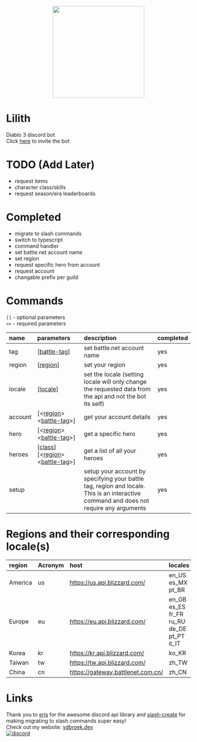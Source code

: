 <div align="center">
    <img height="250" src="./assets/avatar-round.png">
</div>

# Lilith
Diablo 3 discord bot \
Click [here][invite-link] to invite the bot

<!-- # TODO (Must Have) -->

# TODO (Add Later)
- request items
- character class/skills
- request season/era leaderboards

# Completed
- migrate to slash commands
- switch to typescript
- command handler
- set battle.net account name
- set region
- request specific hero from account
- request account
- changable prefix per guild

# Commands
`[]` - optional parameters \
`<>` - required parameters

| name | parameters | description | completed |
|:-|:-|:-|:-|
| tag | [[battle-tag][tag-link]] | set battle.net account name | yes |
| region | [[region][locale-link]] | set your region | yes |
| locale | [[locale][locale-link]] | set the locale (setting locale will only change the requested data from the api and not the bot its self) | yes |
| account | [<[region][locale-link]> <[battle-tag][tag-link]>] | get your account details | yes |
| hero | <id> [<[region][locale-link]> <[battle-tag][tag-link]>] | get a specific hero | yes |
| heroes | [[class][class-link]] [<[region][locale-link]> <[battle-tag][tag-link]>] | get a list of all your heroes | yes |
| setup || setup your account by specifying your battle tag, region and locale. <br> This is an interactive command and does not require any arguments | yes |

# Regions and their corresponding locale(s)
| region        | Acronym | host                              | locales                                                                 |
|:--------------|:--------|:----------------------------------|:------------------------------------------------------------------------|
| America       | us      | https://us.api.blizzard.com/      | en_US <br> es_MX <br> pt_BR                                             |
| Europe        | eu      | https://eu.api.blizzard.com/      | en_GB <br> es_ES <br> fr_FR <br> ru_RU <br> de_DE <br> pt_PT <br> it_IT |
| Korea         | kr      | https://kr.api.blizzard.com/      | ko_KR                                                                   |
| Taiwan        | tw      | https://tw.api.blizzard.com/      | zh_TW                                                                   |
| China         | cn      | https://gateway.battlenet.com.cn/ | zh_CN                                                                   |

# Links
Thank you to [eris](https://github.com/abalabahaha/eris) for the awesome discord api library and [slash-create](https://github.com/Snazzah/slash-create) for making migrating to slash commands super easy! \
Check out my website: [vdbroek.dev](https://vdbroek.dev) \
[![discord](https://discordapp.com/api/v6/guilds/240059867744698368/widget.png?style=banner2)](https://discord.gg/qqtrrMj)


[invite-link]: https://discord.com/api/oauth2/authorize?client_id=740897738983604284&permissions=412384349248&scope=applications.commands%20bot
[locale-link]: https://github.com/Pepijn98/Lilith#regions-and-their-corresponding-locales
[class-link]: https://github.com/Pepijn98/Lilith#class-list
[tag-link]: https://eu.battle.net/support/en/article/75767
